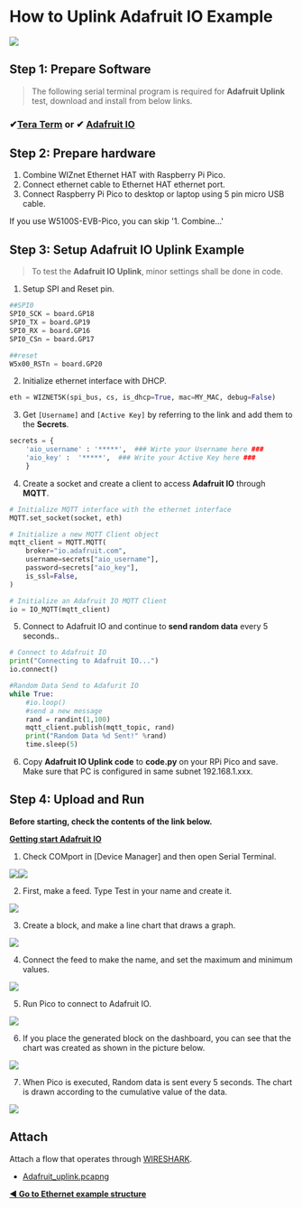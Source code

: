 # How to Uplink Adafruit IO Example

![][link-adafruit_logo_2]



## Step 1: Prepare Software

> The following serial terminal program is required for **Adafruit Uplink** test, download and install from below links.

### &#10004;[**Tera Term**][link-tera_term]  or  &#10004; [**Adafruit IO**][link-adafruit_io]



## Step 2: Prepare hardware

1. Combine WIZnet Ethernet HAT with Raspberry Pi Pico.
2. Connect ethernet cable to Ethernet HAT ethernet port.
3. Connect Raspberry Pi Pico to desktop or laptop using 5 pin micro USB cable.



If you use W5100S-EVB-Pico, you can skip '1. Combine...'



## Step 3: Setup Adafruit IO Uplink Example

> To test the **Adafruit IO Uplink**, minor settings shall be done in code.



1. Setup SPI and Reset pin.

```python
##SPI0
SPI0_SCK = board.GP18
SPI0_TX = board.GP19
SPI0_RX = board.GP16
SPI0_CSn = board.GP17

##reset
W5x00_RSTn = board.GP20
```

2. Initialize ethernet interface with DHCP.

```python
eth = WIZNET5K(spi_bus, cs, is_dhcp=True, mac=MY_MAC, debug=False)
```

3. Get `[Username]` and `[Active Key]` by referring to the link and add them to the **Secrets**.

```python
secrets = {
    'aio_username' : '*****',  ### Wirte your Username here ###
    'aio_key' :  '*****',  ### Write your Active Key here ###
    }
```

4. Create a socket and create a client to access **Adafruit IO** through **MQTT**.

```python
# Initialize MQTT interface with the ethernet interface
MQTT.set_socket(socket, eth)

# Initialize a new MQTT Client object
mqtt_client = MQTT.MQTT(
    broker="io.adafruit.com",
    username=secrets["aio_username"],
    password=secrets["aio_key"],
    is_ssl=False,
)

# Initialize an Adafruit IO MQTT Client
io = IO_MQTT(mqtt_client)
```

5. Connect to Adafruit IO and continue to **send random data** every 5 seconds..

```python
# Connect to Adafruit IO
print("Connecting to Adafruit IO...")
io.connect()

#Random Data Send to Adafurit IO
while True:
    #io.loop()
    #send a new message
    rand = randint(1,100)
    mqtt_client.publish(mqtt_topic, rand)
    print("Random Data %d Sent!" %rand)
    time.sleep(5)
```

6. Copy **Adafruit IO Uplink code** to **code.py** on your RPi Pico and save. Make sure that PC is configured in same subnet 192.168.1.xxx.



## Step 4: Upload and Run

**Before starting, check the contents of the link below.**

[**Getting start Adafruit IO**][link-adafruit_start]



1. Check COMport in [Device Manager] and then open Serial Terminal.

![][link-port]![][link-terminal]



2. First, make a feed. Type Test in your name and create it.

![][link-adafruit_uplink_1]



3. Create a block, and make a line chart that draws a graph.

![][link-adafruit_uplink_2]



4. Connect the feed to make the name, and set the maximum and minimum values.

![][link-adafruit_uplink_3]



5. Run Pico to connect to Adafruit IO.

![][link-adafruit_uplink_4]



6. If you place the generated block on the dashboard, you can see that the chart was created as shown in the picture below.

![][link-adafruit_uplink_5]



7. When Pico is executed, Random data is sent every 5 seconds. The chart is drawn according to the cumulative value of the data.

![][link-adafruit_uplink_6]



## Attach

Attach a flow that operates through [WIRESHARK](https://www.wireshark.org/#download).

- [Adafruit_uplink.pcapng](https://github.com/Wiznet/RP2040-HAT-CircuitPython/blob/master/examples/Adafruit_IO/UpLink/Adafruit_uplink.pcapng)




 [**◀ Go to Ethernet example structure**](#ethernet_example_structure)



<!--
Link
-->

[link-tera_term]: https://osdn.net/projects/ttssh2/releases/
[link-adafruit_io]: https://io.adafruit.com/
[link-adafruit_start]: https://github.com/Wiznet/RP2040-HAT-CircuitPython/blob/master/examples/Adafruit_IO/Getting%20Start%20Adafruit%20IO.md



[link-adafruit_logo_2]: https://github.com/Wiznet/RP2040-HAT-CircuitPython/blob/master/images/Adaruit_io/Adafruit_logo_2.png
[link-port]:https://github.com/Wiznet/RP2040-HAT-CircuitPython/blob/master/images/Adaruit_io/PORT.jpg
[link-terminal]: https://github.com/Wiznet/RP2040-HAT-CircuitPython/blob/master/images/Adaruit_io/Terminal.jpg
[link-adafruit_uplink_1]: https://github.com/Wiznet/RP2040-HAT-CircuitPython/blob/master/images/Adaruit_io/Adafruit_uplink_1.PNG
[link-adafruit_uplink_2]: https://github.com/Wiznet/RP2040-HAT-CircuitPython/blob/master/images/Adaruit_io/Adafruit_uplink_2.PNG
[link-adafruit_uplink_3]: https://github.com/Wiznet/RP2040-HAT-CircuitPython/blob/master/images/Adaruit_io/Adafruit_uplink_3.PNG
[link-adafruit_uplink_4]: https://github.com/Wiznet/RP2040-HAT-CircuitPython/blob/master/images/Adaruit_io/Adafruit_uplink_4.PNG
[link-adafruit_uplink_5]: https://github.com/Wiznet/RP2040-HAT-CircuitPython/blob/master/images/Adaruit_io/Adafruit_uplink_5.PNG
[link-adafruit_uplink_6]: https://github.com/Wiznet/RP2040-HAT-CircuitPython/blob/master/images/Adaruit_io/Adafruit_uplink_6.PNG



